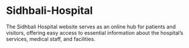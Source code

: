 # Sidhbali-Hospital
The Sidhbali Hospital website serves as an online hub for patients and visitors, offering easy access to essential information about the hospital’s services, medical staff, and facilities.
